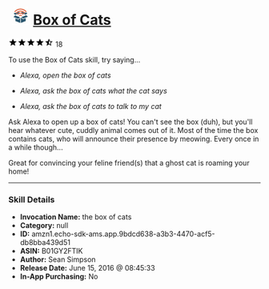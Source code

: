 # &nbsp;<img src="skill_icon" alt="Box of Cats icon" width="36"> [Box of Cats](http://alexa.amazon.com/#skills/amzn1.echo-sdk-ams.app.9bdcd638-a3b3-4470-acf5-db8bba439d51)
![4.6 stars](../../images/ic_star_black_18dp_1x.png)![4.6 stars](../../images/ic_star_black_18dp_1x.png)![4.6 stars](../../images/ic_star_black_18dp_1x.png)![4.6 stars](../../images/ic_star_black_18dp_1x.png)![4.6 stars](../../images/ic_star_half_black_18dp_1x.png) 18

To use the Box of Cats skill, try saying...

* *Alexa, open the box of cats*

* *Alexa, ask the box of cats what the cat says*

* *Alexa, ask the box of cats to talk to my cat*

Ask Alexa to open up a box of cats! You can't see the box (duh), but you'll hear whatever cute, cuddly animal comes out of it. Most of the time the box contains cats, who will announce their presence by meowing. Every once in a while though... 

Great for convincing your feline friend(s) that a ghost cat is roaming your home!

***

### Skill Details

* **Invocation Name:** the box of cats
* **Category:** null
* **ID:** amzn1.echo-sdk-ams.app.9bdcd638-a3b3-4470-acf5-db8bba439d51
* **ASIN:** B01GY2FTIK
* **Author:** Sean Simpson
* **Release Date:** June 15, 2016 @ 08:45:33
* **In-App Purchasing:** No
